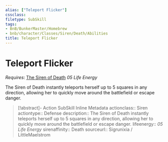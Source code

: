 ```yaml
---
alias: ["Teleport Flicker"]
cssclass: 
filetype: SubSkill
tags:
- BnB/BunkerMaster/Homebrew
- bnb/character/Classes/Siren/Death/Abilities
title: Teleport Flicker
---
```


# Teleport Flicker
*Requires*: [The Siren of Death](../The-Siren-of-Death.md)
*05 Life Energy*

The Siren of Death instantly teleports herself up to 5 squares in any direction, allowing her to quickly move around the battlefield or escape danger.

>[!abstract]- Action SubSkill Inline Metadata
> actionclass:: Siren
> actiontype:: Defense
> description:: The Siren of Death instantly teleports herself up to 5 squares in any direction, allowing her to quickly move around the battlefield or escape danger.
> lifeenergy:: *05 Life Energy*
> sirenaffinity:: Death
> sourceurl:: Sigrunixia / LittleMaelstrom